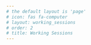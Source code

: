 ```yaml
---
# the default layout is 'page'
# icon: fas fa-computer
# layout: working_sessions
# order: 2
# title: Working Sessions
---
```


